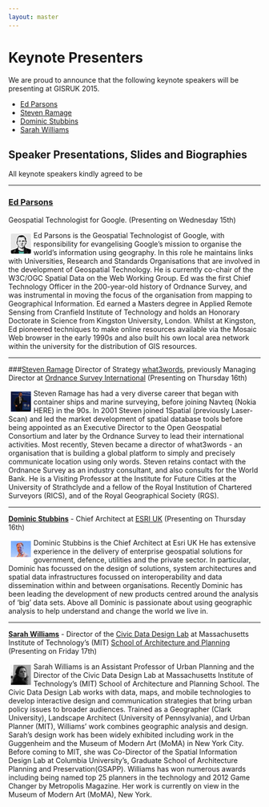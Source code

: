 ```yaml
---
layout: master
---
```


Keynote Presenters
================

We are proud to announce that the following keynote speakers will be presenting at GISRUK 2015.

- [Ed Parsons](http://www.edparsons.com/)
- [Steven Ramage](https://twitter.com/Steven_Ramage)
- [Dominic Stubbins](https://www.linkedin.com/pub/dominic-stubbins/5/439/1a2)
- [Sarah Williams](http://dusp.mit.edu/faculty/sarah-williams)


Speaker Presentations, Slides and Biographies
------------------

All keynote speakers kindly agreed to be



<hr/>

### [Ed Parsons](http://www.edparsons.com/)
Geospatial Technologist for Google. (Presenting on Wednesday 15th)

<a href="http://www.edparsons.com/"><img src="./figures/ed.parsons.picture.png" style="float:left; width:8%; height:auto; padding:5px;"/></a>


Ed Parsons is the Geospatial Technologist of Google, with responsibility for evangelising Google’s mission to organise the world’s information using geography. In this role he maintains links with Universities, Research and Standards Organisations that are involved in the development of Geospatial Technology. He is currently co-chair of the W3C/OGC Spatial Data on the Web Working Group. Ed was the first Chief Technology Officer in the 200-year-old history of Ordnance Survey, and was instrumental in moving the focus of the organisation from mapping to Geographical Information.  Ed earned a Masters degree in Applied Remote Sensing from Cranfield Institute of Technology and holds an Honorary Doctorate in Science from Kingston University, London. Whilst at Kingston, Ed pioneered techniques to make online resources available via the Mosaic Web browser in the early 1990s and also built his own local area network within the university for the distribution of GIS resources.

<hr/>
 
###[Steven Ramage](https://twitter.com/Steven_Ramage)
Director of Strategy [what3words](www.what3words.com), previously Managing Director at [Ordnance Survey International](www.ordnancesurvey.co.uk/international/) (Presenting on Thursday 16th)

<img src="./figures/s.ramage.picture.png" style="float:left; width:8%; height:auto; padding:5px;"/>
 
Steven Ramage has had a very diverse career that began with container ships and marine surveying, before joining Navteq (Nokia HERE) in the 90s. In 2001 Steven joined 1Spatial (previously Laser-Scan) and led the market development of spatial database tools before being appointed as an Executive Director to the Open Geospatial Consortium and later by the Ordnance Survey to lead their international activities. Most recently, Steven became a director of what3words - an organisation that is building a global platform to simply and precisely communicate location using only words.  Steven retains contact with the Ordnance Survey as an industry consultant, and also consults for the World Bank. He is a Visiting Professor at the Institute for Future Cities at the University of Strathclyde and a fellow of the Royal Institution of Chartered Surveyors (RICS), and of the Royal Geographical Society (RGS). 
 
<hr/>


**[Dominic Stubbins](https://www.linkedin.com/pub/dominic-stubbins/5/439/1a2)** - Chief Architect at [ESRI UK](http://www.esriuk.com/)  (Presenting on Thursday 16th)

<img src="./figures/d.stubbins_photo.jpg" style="float:left; width:8%; height:auto; padding:5px;"/>

Dominic Stubbins is the Chief Architect at Esri UK He has extensive experience in the delivery of enterprise geospatial solutions for government, defence, utilities and the private sector. In particular, Dominic has focussed on the design of solutions, system architectures and spatial data infrastructures focussed on interoperability and data dissemination within and between organisations. Recently Dominic has been leading the development of new products centred around the analysis of ‘big’ data sets.  Above all Dominic is passionate about using geographic analysis to help understand and change the world we live in.

<hr/>

**[Sarah Williams](http://dusp.mit.edu/faculty/sarah-williams)** - Director of the [Civic Data Design Lab](http://www.civicdatadesignlab.org/) at Massachusetts Institute of Technology’s (MIT) [School of Architecture and Planning](http://sap.mit.edu/)  (Presenting on Friday 17th)

<a href="http://dusp.mit.edu/faculty/sarah-williams"><img src="./figures/s.williams.picture.jpg" style="float:left; width:8%; height:auto; padding:5px;"/></a>
 
Sarah Williams is an Assistant Professor of Urban Planning and the Director of the Civic Data Design Lab at Massachusetts Institute of Technology’s (MIT) School of Architecture and Planning School. The Civic Data Design Lab works with data, maps, and mobile technologies to develop interactive design and communication strategies that bring urban policy issues to broader audiences.  Trained as a Geographer (Clark University), Landscape Architect (University of Pennsylvania), and Urban Planner (MIT), Williams’ work combines geographic analysis and design. Sarah’s design work has been widely exhibited including work in the Guggenheim and the Museum of Modern Art (MoMA) in New York City. 
Before coming to MIT, she was Co-Director of the Spatial Information Design Lab at Columbia University’s, Graduate School of Architecture Planning and Preservation(GSAPP). Williams has won numerous awards including being named top 25 planners in the technology and 2012 Game Changer by Metropolis Magazine. Her work is currently on view in the Museum of Modern Art (MoMA), New York.

